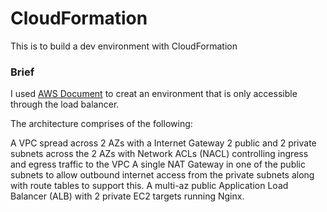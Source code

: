 # CloudFormation

This is to build a dev environment with CloudFormation

### Brief

I used [AWS Document](https://docs.aws.amazon.com/AWSCloudFormation/latest/UserGuide/template-reference.html) to creat an environment that is only accessible through the load balancer. 

The architecture comprises of the following:

A VPC spread across 2 AZs with a Internet Gateway
2 public and 2 private subnets across the 2 AZs with Network ACLs (NACL) controlling ingress and egress traffic to the VPC
A single NAT Gateway in one of the public subnets to allow outbound internet access from the private subnets along with route tables to support this.
A multi-az public Application Load Balancer (ALB) with 2 private EC2 targets running Nginx.